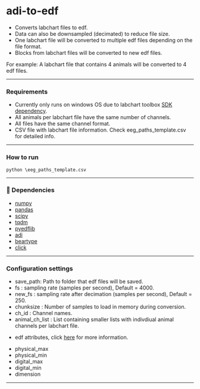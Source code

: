 # adi-to-edf
- Converts labchart files to edf.
- Data can also be downsampled (decimated) to reduce file size.
- One labchart file will be converted to multiple edf files depending on the file format.
- Blocks from labchart files will be converted to new edf files.

For example:
A labchart file that contains 4 animals will be converted to 4 edf files.

---

### Requirements
- Currently only runs on windows OS due to labchart toolbox [SDK dependency](https://www.adinstruments.com/support/knowledge-base/can-i-read-raw-data-recorded-labchart-data-files-another-companys-software).
- All animals per labchart file have the same number of channels.
- All files have the same channel format.
- CSV file with labchart file information. Check eeg_paths_template.csv for detailed info.
---
### How to run
    python \eeg_paths_template.csv
---
### :snake: Dependencies

- [numpy](https://numpy.org/)
- [pandas](https://pandas.pydata.org/)
- [scipy](https://www.scipy.org/)
- [tqdm](https://github.com/tqdm/tqdm)
- [pyedflib](https://github.com/holgern/pyedflib)
- [adi](https://github.com/JimHokanson/adinstruments_sdk_python)
- [beartype](https://github.com/beartype/beartype)
- [click](https://click.palletsprojects.com/en/8.0.x/)

---

### Configuration settings
- save_path: Path to folder that edf files will be saved.
- fs : sampling rate (samples per second), Default = 4000.
- new_fs : sampling rate after decimation (samples per second), Default = 250.
- chunksize : Number of samples to load in memory during conversion.
- ch_id : Channel names.
- animal_ch_list : List containing smaller lists with indivdiual animal channels
per labchart file.
    
* edf attributes, click [here](https://pyedflib.readthedocs.io/en/latest/ref/edfwriter.html) for more information.
- physical_max
- physical_min
- digital_max
- digital_min
- dimension
--------------
